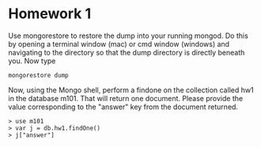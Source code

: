 Homework 1
=====

Use mongorestore to restore the dump into your running mongod. Do this by opening a terminal window (mac) or cmd window (windows) and navigating to the directory so that the dump directory is directly beneath you. Now type
```
mongorestore dump
```

Now, using the Mongo shell, perform a findone on the collection called hw1 in the database m101. That will return one document. Please provide the value corresponding to the "answer" key from the document returned.
```
> use m101 
> var j = db.hw1.findOne() 
> j["answer"]
```


